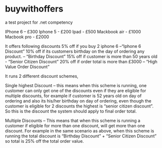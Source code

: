 # buywithoffers
a test project for .net competency

IPhone 6 – £300 
Iphone 5 - £200
Ipad - £500
Mackbook air - £1000
Macbook pro - £2000

It offers following discounts
5% off if you buy 2 iphone 6 –“Iphone 6 Discount”
10% off if its customers birthday on the day of ordering any product. – “Birthday Discount”
15% off if customer is more than 50 years old  - “Senior Citizen Discount”
20% off if order total is more than £3000 – “High Value Order Discount”

It runs 2 different discount schemes,

Single highest Discount – this means when this scheme is running, one customer can only get one of the discounts even if they are eligible for multiple discounts, for example if customer is 52 years old on day of ordering and also its his/her birthday on day of ordering, even though the customer is eligible for 2 discounts the highest is “senior citizen discount”. So this is the discount the system should apply to final order total.

Multiple Discounts – This means that when this scheme is running a customer if eligible for more than one discount, will get more than one discount. For example in the same scenario as above, when this scheme is running the total discount is “Birthday Discount” + “Senior Citizen Discount” so total is 25% off the total order value.
